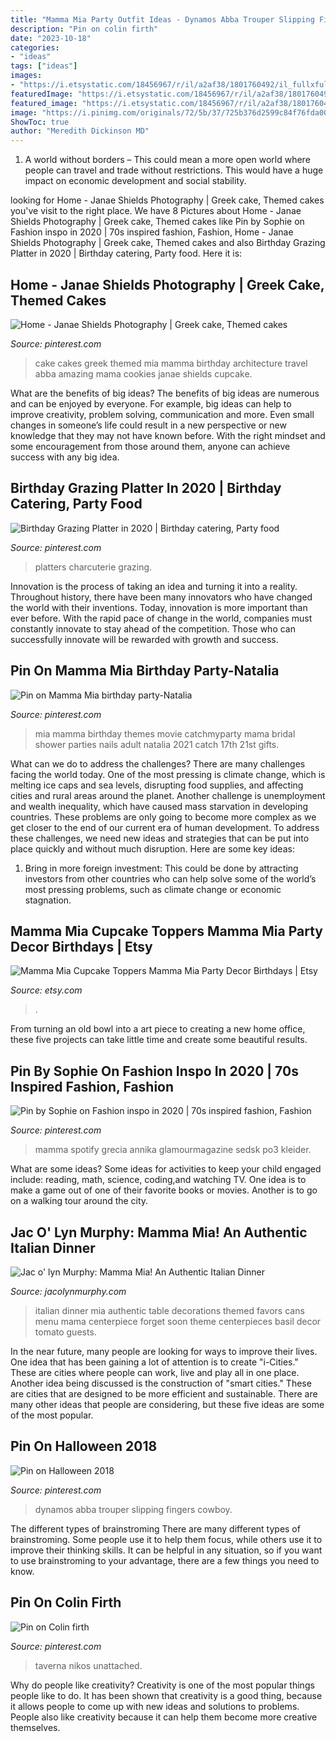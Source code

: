 ```yaml
---
title: "Mamma Mia Party Outfit Ideas - Dynamos Abba Trouper Slipping Fingers Cowboy"
description: "Pin on colin firth"
date: "2023-10-18"
categories:
- "ideas"
tags: ["ideas"]
images:
- "https://i.etsystatic.com/18456967/r/il/a2af38/1801760492/il_fullxfull.1801760492_5xk6.jpg"
featuredImage: "https://i.etsystatic.com/18456967/r/il/a2af38/1801760492/il_fullxfull.1801760492_5xk6.jpg"
featured_image: "https://i.etsystatic.com/18456967/r/il/a2af38/1801760492/il_fullxfull.1801760492_5xk6.jpg"
image: "https://i.pinimg.com/originals/72/5b/37/725b376d2599c84f76fda004c7d21236.jpg"
ShowToc: true
author: "Meredith Dickinson MD"
---
```



1. A world without borders – This could mean a more open world where people can travel and trade without restrictions. This would have a huge impact on economic development and social stability. 

	

		
looking for Home - Janae Shields Photography | Greek cake, Themed cakes you've visit to the right place. We have 8 Pictures about Home - Janae Shields Photography | Greek cake, Themed cakes like Pin by Sophie on Fashion inspo in 2020 | 70s inspired fashion, Fashion, Home - Janae Shields Photography | Greek cake, Themed cakes and also Birthday Grazing Platter in 2020 | Birthday catering, Party food. Here it is:
		
    
## Home - Janae Shields Photography | Greek Cake, Themed Cakes

<img loading=lazy src="https://i.pinimg.com/originals/72/5b/37/725b376d2599c84f76fda004c7d21236.jpg" onerror="this.onerror=null;this.src='https://tse1.mm.bing.net/th?id=OIP.6_jhoUzYthRkSytCxReSEAHaLG&amp;pid=15.1';" alt="Home - Janae Shields Photography | Greek cake, Themed cakes">

_Source: pinterest.com_

>cake cakes greek themed mia mamma birthday architecture travel abba amazing mama cookies janae shields cupcake. 

	

What are the benefits of big ideas?
The benefits of big ideas are numerous and can be enjoyed by everyone. For example, big ideas can help to improve creativity, problem solving, communication and more. Even small changes in someone’s life could result in a new perspective or new knowledge that they may not have known before. With the right mindset and some encouragement from those around them, anyone can achieve success with any big idea.

    
## Birthday Grazing Platter In 2020 | Birthday Catering, Party Food

<img loading=lazy src="https://i.pinimg.com/736x/d6/08/08/d60808eb9d604a0e9b833cc791bf7f49.jpg" onerror="this.onerror=null;this.src='https://tse1.mm.bing.net/th?id=OIP.8IJijjwinL6Scut8UbjrjQHaFj&amp;pid=15.1';" alt="Birthday Grazing Platter in 2020 | Birthday catering, Party food">

_Source: pinterest.com_

>platters charcuterie grazing. 

	

Innovation is the process of taking an idea and turning it into a reality. Throughout history, there have been many innovators who have changed the world with their inventions. Today, innovation is more important than ever before. With the rapid pace of change in the world, companies must constantly innovate to stay ahead of the competition. Those who can successfully innovate will be rewarded with growth and success.

    
## Pin On Mamma Mia Birthday Party-Natalia

<img loading=lazy src="https://i.pinimg.com/originals/3c/83/fb/3c83fb2f232e95a92812f8cb607fed7b.jpg" onerror="this.onerror=null;this.src='https://tse3.mm.bing.net/th?id=OIP.wp86QUMux1OxKyxfMaD4FQHaJ4&amp;pid=15.1';" alt="Pin on Mamma Mia birthday party-Natalia">

_Source: pinterest.com_

>mia mamma birthday themes movie catchmyparty mama bridal shower parties nails adult natalia 2021 catch 17th 21st gifts. 

	

What can we do to address the challenges?
There are many challenges facing the world today. One of the most pressing is climate change, which is melting ice caps and sea levels, disrupting food supplies, and affecting cities and rural areas around the planet. Another challenge is unemployment and wealth inequality, which have caused mass starvation in developing countries. 
These problems are only going to become more complex as we get closer to the end of our current era of human development. To address these challenges, we need new ideas and strategies that can be put into place quickly and without much disruption. Here are some key ideas: 

1) Bring in more foreign investment: This could be done by attracting investors from other countries who can help solve some of the world’s most pressing problems, such as climate change or economic stagnation.

    
## Mamma Mia Cupcake Toppers Mamma Mia Party Decor Birthdays | Etsy

<img loading=lazy src="https://i.etsystatic.com/18456967/r/il/a2af38/1801760492/il_fullxfull.1801760492_5xk6.jpg" onerror="this.onerror=null;this.src='https://tse2.mm.bing.net/th?id=OIP.w9aEtIN6_tjIQDLc1TcK-AHaHa&amp;pid=15.1';" alt="Mamma Mia Cupcake Toppers Mamma Mia Party Decor Birthdays | Etsy">

_Source: etsy.com_

>. 

	

From turning an old bowl into a art piece to creating a new home office, these five projects can take little time and create some beautiful results.

    
## Pin By Sophie On Fashion Inspo In 2020 | 70s Inspired Fashion, Fashion

<img loading=lazy src="https://i.pinimg.com/originals/8c/8f/77/8c8f7752d88f17f58cecdd1b3c57ce22.jpg" onerror="this.onerror=null;this.src='https://tse1.mm.bing.net/th?id=OIP.VNwbXMHD18a-UK_WYvM-OwHaHa&amp;pid=15.1';" alt="Pin by Sophie on Fashion inspo in 2020 | 70s inspired fashion, Fashion">

_Source: pinterest.com_

>mamma spotify grecia annika glamourmagazine sedsk po3 kleider. 

	

What are some ideas?
Some ideas for activities to keep your child engaged include: reading, math, science, coding,and watching TV. One idea is to make a game out of one of their favorite books or movies. Another is to go on a walking tour around the city.

    
## Jac O&#039; Lyn Murphy: Mamma Mia! An Authentic Italian Dinner

<img loading=lazy src="http://4.bp.blogspot.com/-2inj1J6C3Ww/Tm02bFQb9FI/AAAAAAAADqE/NPAJkqJvFs8/s1600/DSC_4374.jpg" onerror="this.onerror=null;this.src='https://tse4.mm.bing.net/th?id=OIP.0HYdDDX_598-pMy-cgrWIgHaLE&amp;pid=15.1';" alt="Jac o&#039; lyn Murphy: Mamma Mia! An Authentic Italian Dinner">

_Source: jacolynmurphy.com_

>italian dinner mia authentic table decorations themed favors cans menu mama centerpiece forget soon theme centerpieces basil decor tomato guests. 

	

In the near future, many people are looking for ways to improve their lives. One idea that has been gaining a lot of attention is to create "i-Cities." These are cities where people can work, live and play all in one place. Another idea being discussed is the construction of "smart cities." These are cities that are designed to be more efficient and sustainable. There are many other ideas that people are considering, but these five ideas are some of the most popular.

    
## Pin On Halloween 2018

<img loading=lazy src="https://i.pinimg.com/736x/d5/e3/89/d5e389fcad6e2daaf7c70b8e03ebb18a.jpg" onerror="this.onerror=null;this.src='https://tse3.mm.bing.net/th?id=OIP.PB-dJcQ8Clp8TPr9oZZ0fQHaJ3&amp;pid=15.1';" alt="Pin on Halloween 2018">

_Source: pinterest.com_

>dynamos abba trouper slipping fingers cowboy. 

	

The different types of brainstroming
There are many different types of brainstroming. Some people use it to help them focus, while others use it to improve their thinking skills. It can be helpful in any situation, so if you want to use brainstroming to your advantage, there are a few things you need to know.

    
## Pin On Colin Firth

<img loading=lazy src="https://i.pinimg.com/originals/68/9f/c1/689fc1138aa63709b792c5e207e5b4cb.jpg" onerror="this.onerror=null;this.src='https://tse2.mm.bing.net/th?id=OIP.2hRa7k3IT23PTJ0ymaECkgHaFj&amp;pid=15.1';" alt="Pin on Colin firth">

_Source: pinterest.com_

>taverna nikos unattached. 

	

Why do people like creativity?
Creativity is one of the most popular things people like to do. It has been shown that creativity is a good thing, because it allows people to come up with new ideas and solutions to problems. People also like creativity because it can help them become more creative themselves.

